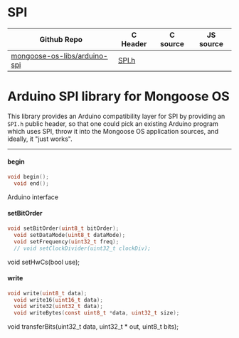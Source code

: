 # SPI
| Github Repo | C Header | C source  | JS source |
| ----------- | -------- | --------  | ----------------- |
| [mongoose-os-libs/arduino-spi](https://github.com/mongoose-os-libs/arduino-spi) | [SPI.h](https://github.com/mongoose-os-libs/arduino-spi/tree/master/include/SPI.h) | &nbsp;  | &nbsp;         |

# Arduino SPI library for Mongoose OS

This library provides an Arduino compatibility layer for SPI by providing
an `SPI.h` public header, so that one could pick an existing Arduino
program which uses SPI, throw it into the Mongoose OS application sources,
and ideally, it "just works".


 ----- 
#### begin

```c
void begin();
  void end();
```
 Arduino interface 
#### setBitOrder

```c
void setBitOrder(uint8_t bitOrder);
  void setDataMode(uint8_t dataMode);
  void setFrequency(uint32_t freq);
  // void setClockDivider(uint32_t clockDiv);
```
void setHwCs(bool use);
#### write

```c
void write(uint8_t data);
  void write16(uint16_t data);
  void write32(uint32_t data);
  void writeBytes(const uint8_t *data, uint32_t size);
```
void transferBits(uint32_t data, uint32_t * out, uint8_t bits);
